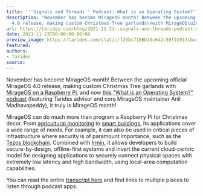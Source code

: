 ```yaml
---
title: '''Signals and Threads'' Podcast: What is an Operating System?'
description: "November has become MirageOS month! Between the upcoming official MirageOS
  4.0 release, making custom Christmas Tree garlands\nwith MirageOS\u2026"
url: https://tarides.com/blog/2021-11-23--signals-and-threads-podcast-what-is-an-operating-system
date: 2021-11-23T00:00:00-00:00
preview_image: https://tarides.com/static/f29bc7106b13c642c50f91913cbade3e/dcbfe/anilpodcast.jpg
featured:
authors:
- Tarides
source:
---
```


<p>November has become MirageOS month! Between the upcoming official MirageOS 4.0 release, making custom Christmas Tree garlands
with <a href="https://tarides.com/blog/2021-11-11-mirageos-workshop-working-with-the-raspberry-pi-4">MirageOS on a Raspberry Pi</a>,
and now <a href="https://signalsandthreads.com/what-is-an-operating-system">this &quot;What is an Operating System?&quot; podcast</a> (featuring Tarides advisor and core MirageOS maintainer Anil Madhavapeddy), it truly is MirageOS month!</p>
<p>MirageOS can do much more than program a Raspberry Pi for Christmas decor. From
<a href="https://tarides.com/blog/2021-11-18-tarides-hyper-partners-in-agricultural-innovation">agricultural monitoring</a> to
<a href="https://tarides.com/blog/2021-06-29-tarides-introduces-osmose-at-the-open-source-innovation-sprint">smart buildings</a>, its
applications cover a wide range of needs. For example, it can also be used in critical pieces of infrastructure where security is of paramount importance, such as the <a href="https://tarides.com/blog/2020-04-20-the-future-of-tezos-on-mirageos">Tezos blockchain</a>.
Combined with <a href="https://irmin.org">Irmin</a>, it allows developers to build secure-by-design, offline-first systems and invert
the current cloud-centric model for designing applications to securely connect physical spaces with extremely low latency
and high bandwidth, using local-area computation capabilities.</p>
<p>You can read the entire <a href="https://signalsandthreads.com/what-is-an-operating-system/">transcript here</a> and find links to multiple places to listen through podcast apps.</p>
